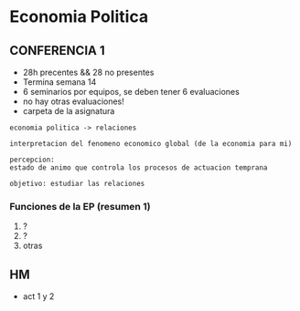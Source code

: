 # Economia Politica
## CONFERENCIA 1
- 28h precentes && 28 no presentes
- Termina semana 14
- 6 seminarios por equipos, se deben tener 6 evaluaciones
- no hay otras evaluaciones!
- carpeta de la asignatura

```
economia politica -> relaciones
```
```
interpretacion del fenomeno economico global (de la economia para mi)
```

```
percepcion:
estado de animo que controla los procesos de actuacion temprana
```
```
objetivo: estudiar las relaciones
```

### Funciones de la EP (resumen 1)
1. ?
2. ?
3. otras

## HM
- act 1 y 2
